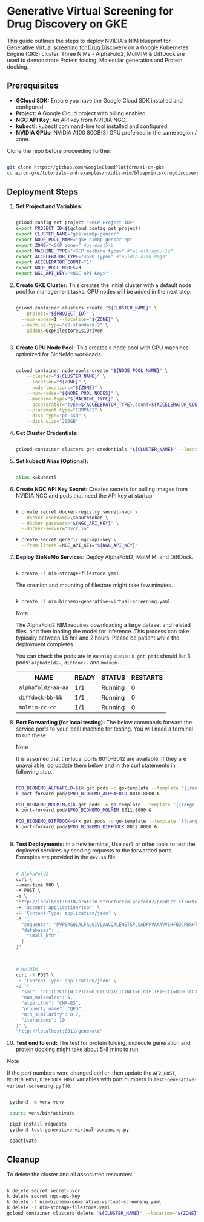 # Generative Virtual Screening for Drug Discovery on GKE

This guide outlines the steps to deploy NVIDIA's NIM blueprint for [Generative Virtual screening for Drug Discovery](https://build.nvidia.com/nvidia/generative-virtual-screening-for-drug-discovery) on a Google Kubernetes Engine (GKE) cluster. Three NIMs - AlphaFold2, MolMIM & DiffDock are used to demonstrate Protein folding, Molecular generation and Protein docking.

## Prerequisites

* **GCloud SDK:** Ensure you have the Google Cloud SDK installed and configured.
* **Project:**  A Google Cloud project with billing enabled.
* **NGC API Key:** An API key from NVIDIA NGC.
* **kubectl:**  kubectl command-line tool installed and configured.
* **NVIDIA GPUs:**  NVIDIA A100 80GB(3) GPU preferred in the same region / zone.

Clone the repo before proceeding further:

```bash

git clone https://github.com/GoogleCloudPlatform/ai-on-gke
cd ai-on-gke/tutorials-and-examples/nvidia-nim/blueprints/drugdiscovery

```

## Deployment Steps

1. **Set Project and Variables:**

    ```bash

    gcloud config set project "<GCP Project ID>"
    export PROJECT_ID=$(gcloud config get project)
    export CLUSTER_NAME="gke-nimbp-genscr"
    export NODE_POOL_NAME="gke-nimbp-genscr-np"
    export ZONE="<GCP zone>" #us-east5-b
    export MACHINE_TYPE="<GCP machine type>" #"a2-ultragpu-1g"
    export ACCELERATOR_TYPE="<GPU Type>" #"nvidia-a100-80gb"
    export ACCELERATOR_COUNT="1"
    export NODE_POOL_NODES=3
    export NGC_API_KEY="<NGC API Key>"

    ```

2. **Create GKE Cluster:** This creates the initial cluster with a default node pool for management tasks. GPU nodes will be added in the next step.

    ```bash

    gcloud container clusters create "${CLUSTER_NAME}" \
      --project="${PROJECT_ID}" \
      --num-nodes=1 --location="${ZONE}" \
      --machine-type="e2-standard-2" \
      --addons=GcpFilestoreCsiDriver
  
    ```

3. **Create GPU Node Pool:** This creates a node pool with GPU machines optimized for BioNeMo workloads.

    ```bash

    gcloud container node-pools create "${NODE_POOL_NAME}" \
        --cluster="${CLUSTER_NAME}" \
        --location="${ZONE}" \
        --node-locations="${ZONE}" \
        --num-nodes="${NODE_POOL_NODES}" \
        --machine-type="${MACHINE_TYPE}" \
        --accelerator="type=${ACCELERATOR_TYPE},count=${ACCELERATOR_COUNT},gpu-driver-version=LATEST" \
        --placement-type="COMPACT" \
        --disk-type="pd-ssd" \
        --disk-size="200GB"
    
    ```

4. **Get Cluster Credentials:**

    ```bash

    gcloud container clusters get-credentials "${CLUSTER_NAME}" --location="${ZONE}"

    ```

5. **Set kubectl Alias (Optional):**

    ```bash
    
    alias k=kubectl

    ```

6. **Create NGC API Key Secret:** Creates secrets for pulling images from NVIDIA NGC and pods that need the API key at startup.

    ```bash

    k create secret docker-registry secret-nvcr \
      --docker-username=\$oauthtoken \
      --docker-password="${NGC_API_KEY}" \
      --docker-server="nvcr.io"
    
    k create secret generic ngc-api-key \
      --from-literal=NGC_API_KEY="${NGC_API_KEY}"

    ```

7. **Deploy BioNeMo Services:** Deploy AlphaFold2, MolMIM, and DiffDock.

    ```bash

    k create -f nim-storage-filestore.yaml

    ```
  
    The creation and mounting of filestore might take few minutes.

     ```bash
    
    k create -f nim-bionemo-generative-virtual-screening.yaml 

     ```

   > [!NOTE]
   > The AlphaFold2 NIM requires downloading a large dataset and related files, and then loading the model for inference. This process can take typically between 1.5 hrs and 2 hours. Please be patient while the deployment completes.
  
   You can check the pods are in `Running` status: `k get pods` should list 3 pods: `alphafold2-`, `diffdock-` and `molmim-`.

   | NAME | READY | STATUS | RESTARTS |
   |---|---|---|---|
   |`alphafold2-aa-aa` | 1/1 | Running | 0 |
   |`diffdock-bb-bb` | 1/1 | Running | 0 |
   |`molmim-cc-cc` | 1/1 | Running | 0 |

8. **Port Forwarding (for local testing):**  The below commands forward the service ports to your local machine for testing. You will need a terminal to run these.

   > [!NOTE]
   > It is assumed that the local ports 8010-8012 are available. If they are unavailable, do update them below and in the curl statements in following step.

    ```bash

    POD_BIONEMO_ALPHAFOLD=$(k get pods -o go-template --template '{{range .items}}{{.metadata.name}}{{"\n"}}{{end}}' | grep '^alphafold2')
    k port-forward pod/$POD_BIONEMO_ALPHAFOLD 8010:8000 &

    POD_BIONEMO_MOLMIM=$(k get pods -o go-template --template '{{range .items}}{{.metadata.name}}{{"\n"}}{{end}}' | grep '^molmim')
    k port-forward pod/$POD_BIONEMO_MOLMIM 8011:8000 &
    
    POD_BIONEMO_DIFFDOCK=$(k get pods -o go-template --template '{{range .items}}{{.metadata.name}}{{"\n"}}{{end}}' | grep '^diffdock')
    k port-forward pod/$POD_BIONEMO_DIFFDOCK 8012:8000 &
  
    ```

9. **Test Deployments:**  In a new terminal, Use `curl` or other tools to test the deployed services by sending requests to the forwarded ports. Examples are provided in the `dev.sh` file.

    ```bash
  
    # AlphaFold2
    curl \
    --max-time 900 \
    -X POST \
    -i \
    "http://localhost:8010/protein-structure/alphafold2/predict-structure-from-sequence" \
    -H 'accept: application/json' \
    -H 'Content-Type: application/json' \
    -d '{
      "sequence": "MVPSAGQLALFALGIVLAACQALENSTSPLSADPPVAAAVVSHFNDCPDSHTQFCFHGTCRFLVQEDKPACVCHSGYVGARCEHADLLAVVAASQKKQAITALVVVSIVALAVLIITCVLIHCCQVRKHCEWCRALICRHEKPSALLKGRTACCHSETVV",
      "databases": [
        "small_bfd"
      ]
    }'
  
    ```
  
    ```bash
  
    # MolMIM
    curl -X POST \
    -H 'Content-Type: application/json' \
    -d '{
      "smi": "CC1(C2C1C(N(C2)C(=O)C(C(C)(C)C)NC(=O)C(F)(F)F)C(=O)NC(CC3CCNC3=O)C#N)C",
      "num_molecules": 5,
      "algorithm": "CMA-ES",
      "property_name": "QED",
      "min_similarity": 0.7,
      "iterations": 10
    }' \
    "http://localhost:8011/generate"

    ```

10. **Test end to end:** The test for protein folding, molecule generation and protein docking might take about 5-8 mins to run

   > [!NOTE]
   > If the port numbers were changed earlier, then update the `AF2_HOST`, `MOLMIM_HOST`, `DIFFDOCK_HOST` variables with port numbers in `test-generative-virtual-screening.py` file.

   ```bash

    python3 -m venv venv

    source venv/bin/activate

    pip3 install requests
    python3 test-generative-virtual-screening.py

    deactivate

   ```

## Cleanup

   To delete the cluster and all associated resources:

   ```bash

   k delete secret secret-nvcr
   k delete secret ngc-api-key
   k delete -f nim-bionemo-generative-virtual-screening.yaml
   k delete -f nim-storage-filestore.yaml
   gcloud container clusters delete "${CLUSTER_NAME}" --location="${ZONE}"

   ```
